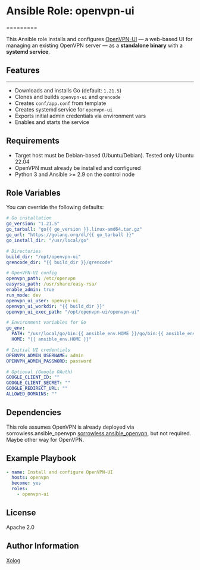 # Ansible Role: openvpn-ui
=========

This Ansible role installs and configures [OpenVPN-UI](https://github.com/d3vilh/openvpn-ui) — a web-based UI for managing an existing OpenVPN server — as a **standalone binary** with a **systemd service**.

## Features
------------

- Downloads and installs Go (default: `1.21.5`)
- Clones and builds `openvpn-ui` and `qrencode`
- Creates `conf/app.conf` from template
- Creates systemd service for `openvpn-ui`
- Exports initial admin credentials via environment vars
- Enables and starts the service

Requirements
------------

- Target host must be Debian-based (Ubuntu/Debian). Tested only Ubuntu 22.04
- OpenVPN must already be installed and configured
- Python 3 and Ansible >= 2.9 on the control node

Role Variables
--------------
You can override the following defaults:

```yaml
# Go installation
go_version: "1.21.5"
go_tarball: "go{{ go_version }}.linux-amd64.tar.gz"
go_url: "https://golang.org/dl/{{ go_tarball }}"
go_install_dir: "/usr/local/go"

# Directories
build_dir: "/opt/openvpn-ui"
qrencode_dir: "{{ build_dir }}/qrencode"

# OpenVPN-UI config
openvpn_path: /etc/openvpn
easyrsa_path: /usr/share/easy-rsa/
enable_admin: true
run_mode: dev
openvpn_ui_user: openvpn-ui
openvpn_ui_workdir: "{{ build_dir }}"
openvpn_ui_exec_path: "/opt/openvpn-ui/openvpn-ui"

# Environment variables for Go
go_env:
  PATH: "/usr/local/go/bin:{{ ansible_env.HOME }}/go/bin:{{ ansible_env.PATH }}"
  HOME: "{{ ansible_env.HOME }}"

# Initial UI credentials
OPENVPN_ADMIN_USERNAME: admin
OPENVPN_ADMIN_PASSWORD: password

# Optional (Google OAuth)
GOOGLE_CLIENT_ID: ""
GOOGLE_CLIENT_SECRET: ""
GOOGLE_REDIRECT_URL: ""
ALLOWED_DOMAINS: ""
```

Dependencies
------------

This role assumes OpenVPN is already deployed via sorrowless.ansible_openvpn [sorrowless.ansible_openvpn](https://github.com/sorrowless/ansible_openvpn), but not required. Maybe other way for OpenVPN.

Example Playbook
----------------

```yaml
- name: Install and configure OpenVPN-UI
  hosts: openvpn
  become: yes
  roles:
    - openvpn-ui
```

License
-------

Apache 2.0

Author Information
------------------

[Xolog](https://github.com/Xolog)
